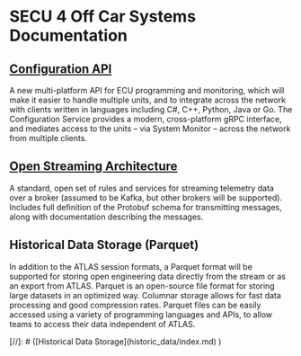 # SECU 4 Off Car Systems Documentation

## [Configuration API](configuration_api/index.md)
A new multi-platform API for ECU programming and monitoring, which will make it easier 
to handle multiple units, and to integrate across the network with clients written in 
languages including C#, C++, Python, Java or Go. The Configuration Service provides a 
modern, cross-platform gRPC interface, and mediates access to the units – via System 
Monitor – across the network from multiple clients. 

## [Open Streaming Architecture](open_streaming_architecture/index.md)
A standard, open set of rules and services for streaming telemetry data over a broker 
(assumed to be Kafka, but other brokers will be supported). Includes full definition of 
the Protobuf schema for transmitting messages, along with documentation describing the 
messages.

## Historical Data Storage (Parquet)
In addition to the ATLAS session formats, a Parquet format will be supported for storing
open engineering data directly from the stream or as an export from ATLAS.
Parquet is an open-source file format for storing large datasets in an optimized way. 
Columnar storage allows for fast data processing and good compression rates. Parquet 
files can be easily accessed using a variety of programming languages and APIs, to allow
teams to access their data independent of ATLAS.

[//]: # ([Historical Data Storage]&#40;historic_data/index.md&#41; \)
